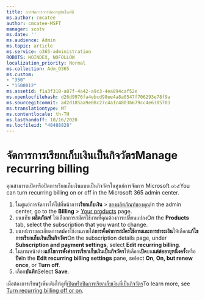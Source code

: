 ```yaml
---
title: การจัดการการต่ออายุอัตโนมัติ
ms.author: cmcatee
author: cmcatee-MSFT
manager: scotv
ms.date: ''
ms.audience: Admin
ms.topic: article
ms.service: o365-administration
ROBOTS: NOINDEX, NOFOLLOW
localization_priority: Normal
ms.collection: Adm_O365
ms.custom:
- "350"
- "1500012"
ms.assetid: f1a3f310-a87f-4a42-a9c3-4ea894caf52e
ms.openlocfilehash: d26d9976fa4ebcd98ee4a8a0547f706293e78f9a
ms.sourcegitcommit: ad2d185aa9e08c27c4a1c4803b679cc4e6305703
ms.translationtype: MT
ms.contentlocale: th-TH
ms.lasthandoff: 10/16/2020
ms.locfileid: "48488828"
---
```

# <a name="manage-recurring-billing"></a><span data-ttu-id="554d9-102">จัดการการเรียกเก็บเงินเป็นกิจวัตร</span><span class="sxs-lookup"><span data-stu-id="554d9-102">Manage recurring billing</span></span>

<span data-ttu-id="554d9-103">คุณสามารถเปิดหรือปิดการเรียกเก็บเงินแบบเป็นกิจวัตรในศูนย์การจัดการ Microsoft ๓๖๕</span><span class="sxs-lookup"><span data-stu-id="554d9-103">You can turn recurring billing on or off in the Microsoft 365 admin center.</span></span>
  
1. <span data-ttu-id="554d9-104">ในศูนย์การจัดการให้ไปที่หน้าการ**เรียกเก็บเงิน** \> [ของผลิตภัณฑ์ของคุณ](https://go.microsoft.com/fwlink/p/?linkid=842054)</span><span class="sxs-lookup"><span data-stu-id="554d9-104">In the admin center, go to the **Billing** \> [Your products](https://go.microsoft.com/fwlink/p/?linkid=842054) page.</span></span>
2. <span data-ttu-id="554d9-105">บนแท็บ **ผลิตภัณฑ์** ให้เลือกการสมัครใช้งานที่คุณต้องการเปลี่ยนแปลง</span><span class="sxs-lookup"><span data-stu-id="554d9-105">On the **Products** tab, select the subscription that you want to change.</span></span>
3. <span data-ttu-id="554d9-106">บนหน้ารายละเอียดการสมัครใช้งานภายใต้**การตั้งค่าการสมัครใช้งานและการชำระเงิน**ให้เลือก**แก้ไขการเรียกเก็บเงินเป็นกิจวัตร**</span><span class="sxs-lookup"><span data-stu-id="554d9-106">On the subscription details page, under **Subscription and payment settings**, select **Edit recurring billing**.</span></span>
4. <span data-ttu-id="554d9-107">ในบานหน้าต่าง**แก้ไขการตั้งค่าการเรียกเก็บเงินเป็นกิจวัตร**ให้เลือก**เปิด**บน**แต่ต่ออายุหนึ่งครั้ง**หรือ**ปิด**</span><span class="sxs-lookup"><span data-stu-id="554d9-107">In the **Edit recurring billing settings** pane, select **On**, **On, but renew once**, or **Turn off**.</span></span>
5. <span data-ttu-id="554d9-108">เลือก**บันทึก**</span><span class="sxs-lookup"><span data-stu-id="554d9-108">Select **Save**.</span></span>

<span data-ttu-id="554d9-109">เมื่อต้องการเรียนรู้เพิ่มเติมให้ดูที่[เปิดหรือปิดการเรียกเก็บเงินที่เป็นกิจวัตร](https://docs.microsoft.com/microsoft-365/commerce/subscriptions/renew-your-subscription#turn-recurring-billing-off-or-on)</span><span class="sxs-lookup"><span data-stu-id="554d9-109">To learn more, see [Turn recurring billing off or on](https://docs.microsoft.com/microsoft-365/commerce/subscriptions/renew-your-subscription#turn-recurring-billing-off-or-on).</span></span>
